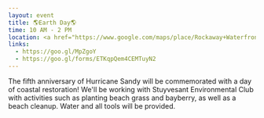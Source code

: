 ```yaml
---
layout: event
title: 🌎Earth Day🌎
time: 10 AM - 2 PM
location: <a href="https://www.google.com/maps/place/Rockaway+Waterfront+Alliance/@40.5918734,-73.7903541,17z/data=!3m1!4b1!4m5!3m4!1s0x89c2688c7aba80d3:0xf1b313928000c06a!8m2!3d40.5918734!4d-73.7881654">Far Rockaways</a>, Manhattan
links:
  - https://goo.gl/MpZgoY
  - https://goo.gl/forms/ETKqpQem4CEMTuyN2
---
```

The fifth anniversary of Hurricane Sandy will be commemorated with a day of coastal restoration! We'll be working with Stuyvesant Environmental Club with activities such as planting beach grass and bayberry, as well as a beach cleanup. Water and all tools will be provided.

